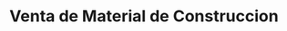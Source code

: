 ---
title: "Venta de Material de Construccion"
url: /la-paz/venta-de-material-de-construccion/
shop: comercio
---